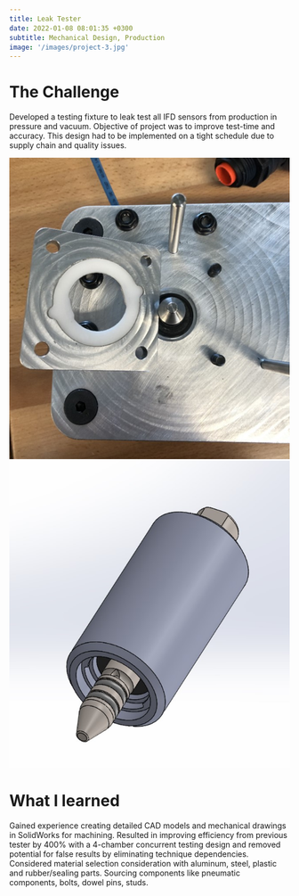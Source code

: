 ```yaml
---
title: Leak Tester
date: 2022-01-08 08:01:35 +0300
subtitle: Mechanical Design, Production
image: '/images/project-3.jpg'
---
```

# The Challenge
Developed a testing fixture to leak test all IFD sensors from production in pressure and vacuum. Objective of project was to improve test-time and accuracy. This design had to be implemented on a tight schedule due to supply chain and quality issues.

<div class="gallery-box">
  <div class="gallery">
    <img src="/images/insert.jpg" loading="lazy" alt="Project">
    <img src="/images/prototype.jpg" loading="lazy" alt="Project">
  </div>
  <em>  <a href="https://unsplash.com/" target="_blank"></a></em>
</div>

# What I learned
Gained experience creating detailed CAD models and mechanical drawings in SolidWorks for machining. Resulted in improving efficiency from previous tester by 400% with a 4-chamber concurrent testing design and removed potential for false results by eliminating technique dependencies. 
Considered material selection consideration with aluminum, steel, plastic and rubber/sealing parts. Sourcing components like pneumatic components, bolts, dowel pins, studs. 
